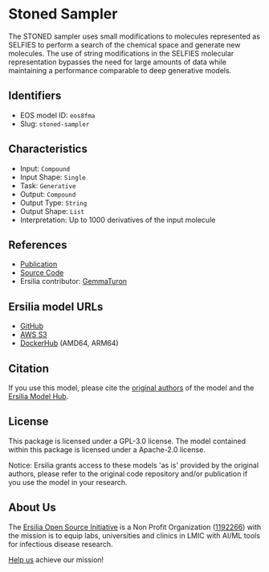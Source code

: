 # Stoned Sampler

The STONED sampler uses small modifications to molecules represented as SELFIES to perform a search of the chemical space and generate new molecules. The use of string modifications in the SELFIES molecular representation bypasses the need for large amounts of data while maintaining a performance comparable to deep generative models.

## Identifiers

* EOS model ID: `eos8fma`
* Slug: `stoned-sampler`

## Characteristics

* Input: `Compound`
* Input Shape: `Single`
* Task: `Generative`
* Output: `Compound`
* Output Type: `String`
* Output Shape: `List`
* Interpretation: Up to 1000 derivatives of the input molecule

## References

* [Publication](https://www.ncbi.nlm.nih.gov/pmc/articles/PMC8153210/)
* [Source Code](https://github.com/aspuru-guzik-group/stoned-selfies)
* Ersilia contributor: [GemmaTuron](https://github.com/GemmaTuron)

## Ersilia model URLs
* [GitHub](https://github.com/ersilia-os/eos8fma)
* [AWS S3](https://ersilia-models-zipped.s3.eu-central-1.amazonaws.com/eos8fma.zip)
* [DockerHub](https://hub.docker.com/r/ersiliaos/eos8fma) (AMD64, ARM64)

## Citation

If you use this model, please cite the [original authors](https://www.ncbi.nlm.nih.gov/pmc/articles/PMC8153210/) of the model and the [Ersilia Model Hub](https://github.com/ersilia-os/ersilia/blob/master/CITATION.cff).

## License

This package is licensed under a GPL-3.0 license. The model contained within this package is licensed under a Apache-2.0 license.

Notice: Ersilia grants access to these models 'as is' provided by the original authors, please refer to the original code repository and/or publication if you use the model in your research.

## About Us

The [Ersilia Open Source Initiative](https://ersilia.io) is a Non Profit Organization ([1192266](https://register-of-charities.charitycommission.gov.uk/charity-search/-/charity-details/5170657/full-print)) with the mission is to equip labs, universities and clinics in LMIC with AI/ML tools for infectious disease research.

[Help us](https://www.ersilia.io/donate) achieve our mission!